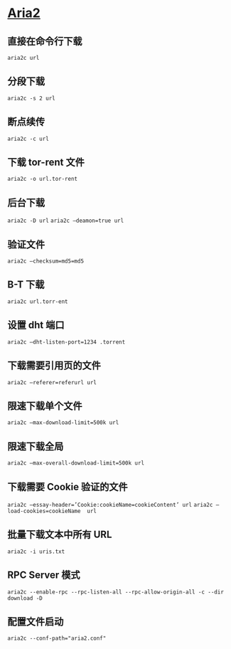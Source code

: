 # [Aria2](https://github.com/aria2/aria2)

## 直接在命令行下载

`aria2c url`
 
## 分段下载

`aria2c -s 2 url `

## 断点续传

`aria2c -c url`
 
## 下载 tor-rent 文件

`aria2c -o url.tor-rent`
 
## 后台下载

`aria2c -D url`
`aria2c –deamon=true url`
 
## 验证文件

`aria2c –checksum=md5=md5`
 
## B-T 下载

`aria2c url.torr-ent`
 
## 设置 dht 端口

`aria2c –dht-listen-port=1234 .torrent`
 
## 下载需要引用页的文件

`aria2c –referer=referurl url`
 
## 限速下载单个文件

`aria2c –max-download-limit=500k url`

## 限速下载全局

`aria2c –max-overall-download-limit=500k url`
 
## 下载需要 Cookie 验证的文件

`aria2c –essay-header=’Cookie:cookieName=cookieContent’ url`
`aria2c –load-cookies=cookieName  url`
 
## 批量下载文本中所有 URL

`aria2c -i uris.txt`

## RPC Server 模式

`aria2c --enable-rpc --rpc-listen-all --rpc-allow-origin-all -c --dir download -D`

## 配置文件启动

`aria2c --conf-path="aria2.conf"`
